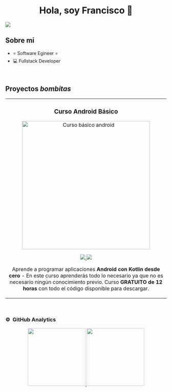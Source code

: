 <div align="center">
<h1 align="center">Hola, soy <span>Francisco</span> 👋</h1>
</div>
<img src="[https://i.imgur.com/weNbhGZ.png](https://media.istockphoto.com/id/1185862852/es/vector/ilustraci%C3%B3n-de-direcci%C3%B3n-de-flechas-abstractas.jpg?s=1024x1024&w=is&k=20&c=82QHu0-N5JifZuU6URPY1AbymiMGobvz8AOAJESu32I=)">

## Sobre mi

- ⭐ Software Egineer ⭐
- 💻 Fullstack Developer
<br>

## Proyectos *bombitas*
<table>
<tr>
<td width="50%">
<h3 align="center">Curso Android Básico</h3>
<div align="center">
<a href="https://github.com/ArisGuimera/Android-Expert" target="_blank"><img src="https://i.imgur.com/Jji0CIE.jpg" width="400" alt="Curso básico android"></a>
<p>
<a href="https://github.com/ArisGuimera/Android-Expert" target="_blank">
<img src="https://img.shields.io/badge/CÓDIGO-ff9?style=for-the-badge&logo=github&logoColor=black">
</a>
<a href="https://youtu.be/vJapzH_46a8" target="_blank">
<img src="https://img.shields.io/badge/-Youtube-green?style=for-the-badge&color=fbfc40">
</a>
</p>
<p>Aprende a programar aplicaciones <strong>Android con Kotlin desde cero</strong> - En este curso aprenderás todo lo necesario ya que no es necesario ningún conocimiento previo. Curso <strong>GRATUITO de 12 horas</strong> con todo el código disponible para descargar.</p>
</div>
                                                                                      
</td>                                                         
</table>                                                                                 
</div>
<br>

### ⚙️ &nbsp;GitHub Analytics

<p align="center">
<a href="https://github.com/fperezdev">
  <img height="180em" src="https://github-readme-stats-eight-theta.vercel.app/api?username=fperezdev&show_icons=true&theme=algolia&include_all_commits=true&count_private=true"/>
  <img height="180em" src="https://github-readme-stats-eight-theta.vercel.app/api/top-langs/?username=fperezdev&layout=compact&langs_count=8&theme=algolia"/>
</a>
</p>
